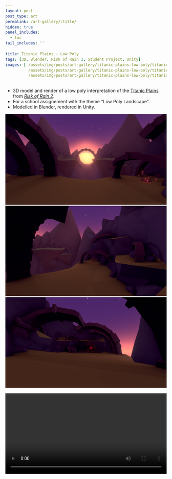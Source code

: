 ```yaml
---
layout: post
post_type: art
permalink: /art-gallery/:title/
hidden: true
panel_includes:
  - toc
tail_includes: ''

title: Titanic Plains - Low Poly
tags: [3D, Blender, Risk of Rain 2, Student Project, Unity]
images: [ /assets/img/posts/art-gallery/titanic-plains-low-poly/titanic_plains_low_poly_1.png,
          /assets/img/posts/art-gallery/titanic-plains-low-poly/titanic_plains_low_poly_2.png,
          /assets/img/posts/art-gallery/titanic-plains-low-poly/titanic_plains_low_poly_3.png ]
---
```


* 3D model and render of a low poly interpretation of the [Titanic Plains](https://riskofrain2.fandom.com/wiki/Titanic_Plains) from [*Risk of Rain 2*](https://www.riskofrain.com/). <br>
* For a school assignement with the theme "Low Poly Landscape". <br>
* Modelled in Blender, rendered in Unity.

![](/assets/img/posts/art-gallery/titanic-plains-low-poly/titanic_plains_low_poly_1.png)
![](/assets/img/posts/art-gallery/titanic-plains-low-poly/titanic_plains_low_poly_2.png)
![](/assets/img/posts/art-gallery/titanic-plains-low-poly/titanic_plains_low_poly_3.png)

<video width="100%" controls="controls">
  <source src="/assets/img/posts/art-gallery/titanic-plains-low-poly/titanic_plains_low_poly_video.mp4" type="video/mp4">
</video>